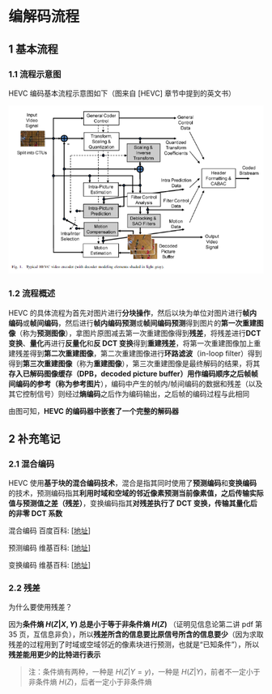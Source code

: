 # 编解码流程

## 1 基本流程

### 1.1 流程示意图

HEVC 编码基本流程示意图如下（图来自 [HEVC] 章节中提到的英文书）

![编解码流程_6379](markdown_images/%E7%BC%96%E8%A7%A3%E7%A0%81%E6%B5%81%E7%A8%8B_6379.png)

### 1.2 流程概述

HEVC 的具体流程为首先对图片进行**分块操作**，然后以块为单位对图片进行**帧内编码**或**帧间编码**，然后进行**帧内编码预测**或**帧间编码预测**得到图片的**第一次重建图像**（称为**预测图像**），拿图片原图减去第一次重建图像得到**残差**，将残差进行**DCT变换**、**量化**再进行**反量化**和**反 DCT 变换**得到**重建残差**，将第一次重建图像加上重建残差得到**第二次重建图像**，第二次重建图像进行**环路滤波**（in-loop filter）得到得到**第三次重建图像**（称为**重建图像**），第三次重建图像是最终解码的结果，将其**存入已解码图像缓存（DPB，decoded picture buffer）**用作编码顺序之后帧帧间编码的参考（称为**参考图片**），编码中产生的帧内/帧间编码的数据和残差（以及其它控制信号）则经过**熵编码**之后作为编码输出，之后帧的编码过程与此相同

由图可知，**HEVC 的编码器中嵌套了一个完整的解码器**

## 2 补充笔记

### 2.1 混合编码

HEVC 使用**基于块的混合编码技术**，混合是指其同时使用了**预测编码**和**变换编码**的技术，预测编码指其**利用时域和空域的邻近像素预测当前像素值，之后传输实际值与预测值之差（残差）**，变换编码指其**对残差执行了 DCT 变换，传输其量化后的非零 DCT 系数**

混合编码 百度百科: [[地址](https://baike.baidu.com/item/混合编码)]

预测编码 维基百科: [[地址](https://zh.wikipedia.org/wiki/預測編碼)]

变换编码 维基百科: [[地址](https://zh.wikipedia.org/wiki/变换编码)]

### 2.2 残差

为什么要使用残差？

因为**条件熵 $H(Z|X,Y)$ 总是小于等于非条件熵 $H(Z)$** （证明见信息论第二讲 pdf 第 35 页，互信息非负），所以**残差所含的信息要比原信号所含的信息要少**（因为求取残差的过程用到了时域或空域邻近的像素块进行预测，也就是“已知条件”），所以**残差能用更少的比特进行表示**

> 注：条件熵有两种，一种是 $H(Z|Y=y)$，一种是 $H(Z|Y)$，前者不一定小于非条件熵 $H(Z)$，后者一定小于非条件熵
